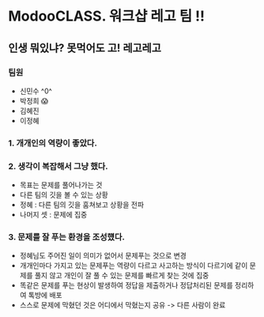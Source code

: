 

# ModooCLASS. 워크샵 레고 팀 !!

## 인생 뭐있냐? 못먹어도 고! 레고레고

### 팀원
- 신민수 ^0^
- 박정희 😱
- 김혜진
- 이정혜

### 1. 개개인의 역량이 좋았다.

### 2. 생각이 복잡해서 그냥 했다.
- 목표는 문제를 풀어나가는 것
- 다른 팀의 깃을 볼 수 있는 상황
- 정혜 : 다른 팀의 깃을 훔쳐보고 상황을 전파
- 나머지 셋 : 문제에 집중

### 3. 문제를 잘 푸는 환경을 조성헀다.
- 정혜님도 주어진 일이 의미가 없어서 문제푸는 것으로 변경
- 개개인마다 가지고 있는 문제푸는 역량이 다르고 사고하는 방식이 다르기에 같이 문제를 풀지 않고 개인이 잘 풀 수 있는 문제를 빠르게 찾는 것에 집중
- 똑같은 문제를 푸는 현상이 발생하여 정답을 제출하거나 정답처리된 문제를 정리하여 톡방에 배포
- 스스로 문제에 막혔던 것은 어디에서 막혔는지 공유 -> 다른 사람이 완료
